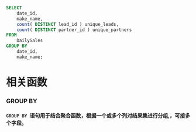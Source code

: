 ```sql
SELECT
    date_id,
    make_name,
    count( DISTINCT lead_id ) unique_leads,
    count( DISTINCT partner_id ) unique_partners
FROM
    DailySales
GROUP BY
    date_id,
    make_name;
```
# 相关函数
### GROUP BY
#### `GROUP BY `语句用于结合聚合函数，根据一个或多个列对结果集进行分组,，可接多个字段。
